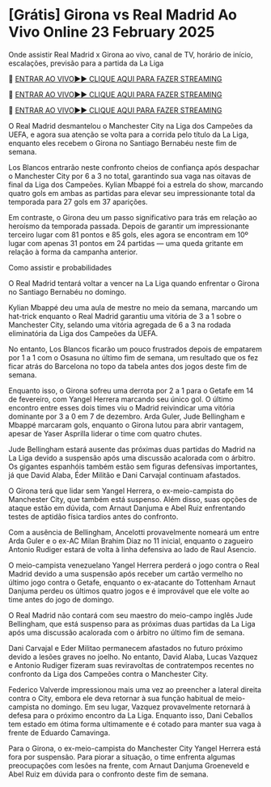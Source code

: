# [Grátis] Girona vs Real Madrid Ao Vivo Online 23 February 2025
Onde assistir Real Madrid x Girona ao vivo, canal de TV, horário de início, escalações, previsão para a partida da La Liga

🔴 [ENTRAR AO VIVO►► CLIQUE AQUI PARA FAZER STREAMING](https://jazz-sporting.blogspot.com/)

🔴 [ENTRAR AO VIVO►► CLIQUE AQUI PARA FAZER STREAMING](https://jazz-sporting.blogspot.com/)

🔴 [ENTRAR AO VIVO►► CLIQUE AQUI PARA FAZER STREAMING](https://jazz-sporting.blogspot.com/)

O Real Madrid desmantelou o Manchester City na Liga dos Campeões da UEFA, e agora sua atenção se volta para a corrida pelo título da La Liga, enquanto eles recebem o Girona no Santiago Bernabéu neste fim de semana.

Los Blancos entrarão neste confronto cheios de confiança após despachar o Manchester City por 6 a 3 no total, garantindo sua vaga nas oitavas de final da Liga dos Campeões. Kylian Mbappé foi a estrela do show, marcando quatro gols em ambas as partidas para elevar seu impressionante total da temporada para 27 gols em 37 aparições.

Em contraste, o Girona deu um passo significativo para trás em relação ao heroísmo da temporada passada. Depois de garantir um impressionante terceiro lugar com 81 pontos e 85 gols, eles agora se encontram em 10º lugar com apenas 31 pontos em 24 partidas — uma queda gritante em relação à forma da campanha anterior.

Como assistir e probabilidades

O Real Madrid tentará voltar a vencer na La Liga quando enfrentar o Girona no Santiago Bernabéu no domingo.

Kylian Mbappé deu uma aula de mestre no meio da semana, marcando um hat-trick enquanto o Real Madrid garantiu uma vitória de 3 a 1 sobre o Manchester City, selando uma vitória agregada de 6 a 3 na rodada eliminatória da Liga dos Campeões da UEFA.

No entanto, Los Blancos ficarão um pouco frustrados depois de empatarem por 1 a 1 com o Osasuna no último fim de semana, um resultado que os fez ficar atrás do Barcelona no topo da tabela antes dos jogos deste fim de semana.

Enquanto isso, o Girona sofreu uma derrota por 2 a 1 para o Getafe em 14 de fevereiro, com Yangel Herrera marcando seu único gol. O último encontro entre esses dois times viu o Madrid reivindicar uma vitória dominante por 3 a 0 em 7 de dezembro. Arda Guler, Jude Bellingham e Mbappé marcaram gols, enquanto o Girona lutou para abrir vantagem, apesar de Yaser Asprilla liderar o time com quatro chutes.

Jude Bellingham estará ausente das próximas duas partidas do Madrid na La Liga devido a suspensão após uma discussão acalorada com o árbitro. Os gigantes espanhóis também estão sem figuras defensivas importantes, já que David Alaba, Éder Militão e Dani Carvajal continuam afastados.

O Girona terá que lidar sem Yangel Herrera, o ex-meio-campista do Manchester City, que também está suspenso. Além disso, suas opções de ataque estão em dúvida, com Arnaut Danjuma e Abel Ruiz enfrentando testes de aptidão física tardios antes do confronto.

Com a ausência de Bellingham, Ancelotti provavelmente nomeará um entre Arda Guler e o ex-AC Milan Brahim Diaz no 11 inicial, enquanto o zagueiro Antonio Rudiger estará de volta à linha defensiva ao lado de Raul Asencio.

O meio-campista venezuelano Yangel Herrera perderá o jogo contra o Real Madrid devido a uma suspensão após receber um cartão vermelho no último jogo contra o Getafe, enquanto o ex-atacante do Tottenham Arnaut Danjuma perdeu os últimos quatro jogos e é improvável que ele volte ao time antes do jogo de domingo.

O Real Madrid não contará com seu maestro do meio-campo inglês Jude Bellingham, que está suspenso para as próximas duas partidas da La Liga após uma discussão acalorada com o árbitro no último fim de semana.

Dani Carvajal e Eder Militao permanecem afastados no futuro próximo devido a lesões graves no joelho. No entanto, David Alaba, Lucas Vazquez e Antonio Rudiger fizeram suas reviravoltas de contratempos recentes no confronto da Liga dos Campeões contra o Manchester City.

Federico Valverde impressionou mais uma vez ao preencher a lateral direita contra o City, embora ele deva retornar à sua função habitual de meio-campista no domingo. Em seu lugar, Vazquez provavelmente retornará à defesa para o próximo encontro da La Liga. Enquanto isso, Dani Ceballos tem estado em ótima forma ultimamente e é cotado para manter sua vaga à frente de Eduardo Camavinga.

Para o Girona, o ex-meio-campista do Manchester City Yangel Herrera está fora por suspensão. Para piorar a situação, o time enfrenta algumas preocupações com lesões na frente, com Arnaut Danjuma Groeneveld e Abel Ruiz em dúvida para o confronto deste fim de semana.
